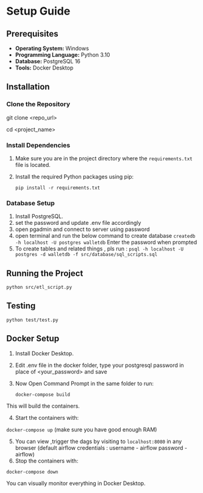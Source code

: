 # Setup Guide

## Prerequisites

- **Operating System:** Windows
- **Programming Language:** Python 3.10
- **Database:** PostgreSQL 16
- **Tools:** Docker Desktop

## Installation

### Clone the Repository


git clone <repo_url>

cd <project_name>

### Install Dependencies

1. Make sure you are in the project directory where the `requirements.txt` file is located.

2. Install the required Python packages using pip:


   `pip install -r requirements.txt`


### Database Setup

1. Install PostgreSQL.
2. set the password and update .env file accordingly
3. open pgadmin and connect to server using password
4. open terminal and run the below command to create database
`createdb -h localhost -U postgres walletdb`
Enter the password when prompted
6. To create tables and related things , pls run :
   `psql -h localhost -U postgres -d walletdb -f src/database/sql_scripts.sql`

## Running the Project

`python src/etl_script.py`


## Testing

`python test/test.py`


## Docker Setup

1. Install Docker Desktop.
2. Edit .env file in the docker folder, type your postgresql password in place of <your_password> and save
3. Now Open Command Prompt in the same folder to run:

   `docker-compose build`

This will build the containers.

4. Start the containers with:

`docker-compose up`
(make sure you have good enough RAM)

5. You can view ,trigger the dags by visiting to `localhost:8080` in any browser
   (default airflow credentials :
   username -  airflow
   password - airflow)
7. Stop the containers with:

`docker-compose down`

You can visually monitor everything in Docker Desktop.





